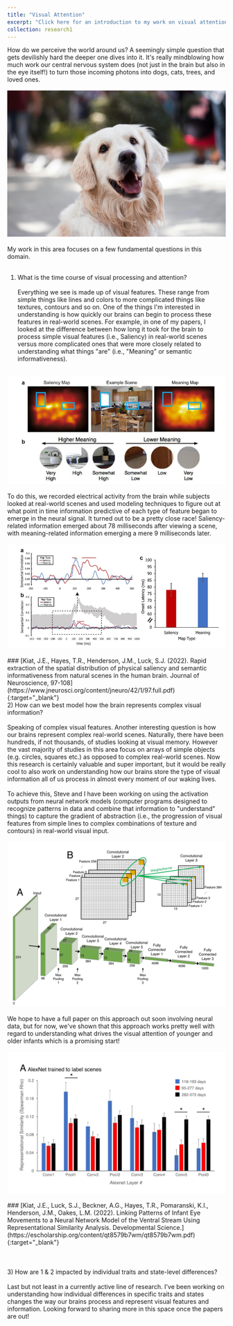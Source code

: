 ```yaml
---
title: "Visual Attention"
excerpt: "Click here for an introduction to my work on visual attention<br/><br/><img src='/images/attention.webp'>"
collection: research1
---
```

How do we perceive the world around us? A seemingly simple question that gets devilishly hard the deeper one dives into it. It's really mindblowing how much work our central nervous system does (not just in the brain but also in the eye itself!) to turn those incoming photons into dogs, cats, trees, and loved ones.
<br/><br/>
<img src='/images/dog.jpg'>
<br/><br/>
My work in this area focuses on a few fundamental questions in this domain.
<br/><br/>
1) What is the time course of visual processing and attention?
<br/><br/>
Everything we see is made up of visual features. These range from simple things like lines and colors to more complicated things like textures, contours and so on. One of the things I'm interested in understanding is how quickly our brains can begin to process these features in real-world scenes. For example, in one of my papers, I looked at the difference between how long it took for the brain to process simple visual features (i.e., Saliency) in real-world scenes versus more complicated ones that were more closely related to understanding what things "are" (i.e., "Meaning" or semantic informativeness). 
<br/><br/>
<img src='/images/RSA1.jpg'>
<br/><br/>
To do this, we recorded electrical activity from the brain while subjects looked at real-world scenes and used modeling techniques to figure out at what point in time information predictive of each type of feature began to emerge in the neural signal. It turned out to be a pretty close race! Saliency-related information emerged about 78 milliseconds after viewing a scene, with meaning-related information emerging a mere 9 milliseconds later.
<br/><br/>
<img src='/images/RSA2.jpg'>
<br/><br/>
### [Kiat, J.E., Hayes, T.R., Henderson, J.M., Luck, S.J. (2022). Rapid extraction of the spatial distribution of physical saliency and semantic informativeness from natural scenes in the human brain. Journal of Neuroscience, 97-108](https://www.jneurosci.org/content/jneuro/42/1/97.full.pdf){:target="_blank"}
<br/>
2) How can we best model how the brain represents complex visual information?
<br/><br/>
Speaking of complex visual features. Another interesting question is how our brains represent complex real-world scenes. Naturally, there have been hundreds, if not thousands, of studies looking at visual memory. However the vast majority of studies in this area focus on arrays of simple objects (e.g. circles, squares etc.) as opposed to complex real-world scenes. Now this research is certainly valuable and super important, but it would be really cool to also work on understanding how our brains store the type of visual information all of us process in almost every moment of our waking lives.
<br/><br/>
To achieve this, Steve and I have been working on using the activation outputs from neural network models (computer programs designed to recognize patterns in data and combine that information to "understand" things) to capture the gradient of abstraction (i.e., the progression of visual features from simple lines to complex combinations of texture and contours) in real-world visual input. 
<br/><br/>
<img src='/images/Infant1.jpg'>
<br/><br/>
We hope to have a full paper on this approach out soon involving neural data, but for now, we've shown that this approach works pretty well with regard to understanding what drives the visual attention of younger and older infants which is a promising start!
<br/><br/>
<img src='/images/Infant2.jpg'>
<br/><br/>
### [Kiat, J.E., Luck, S.J., Beckner, A.G., Hayes, T.R., Pomaranski, K.I., Henderson, J.M., Oakes, L.M. (2022). Linking Patterns of Infant Eye Movements to a Neural Network Model of the Ventral Stream Using Representational Similarity Analysis. Developmental Science.](https://escholarship.org/content/qt8579b7wm/qt8579b7wm.pdf){:target="_blank"}
<br/><br/>
<br/><br/>
3) How are 1 & 2 impacted by individual traits and state-level differences?
<br/><br/>
Last but not least in a currently active line of research. I've been working on understanding how individual differences in specific traits and states changes the way our brains process and represent visual features and information. Looking forward to sharing more in this space once the papers are out!


